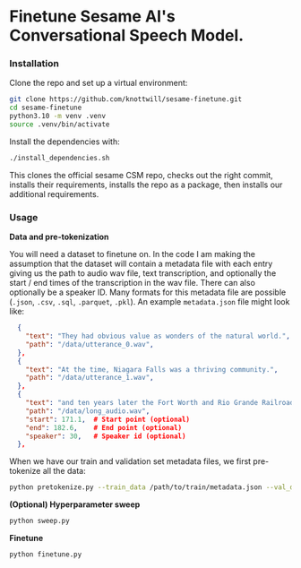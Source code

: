 # Finetune Sesame AI's Conversational Speech Model.

### Installation

Clone the repo and set up a virtual environment:
```bash
git clone https://github.com/knottwill/sesame-finetune.git
cd sesame-finetune
python3.10 -m venv .venv
source .venv/bin/activate
```

Install the dependencies with:
```bash
./install_dependencies.sh
```
This clones the official sesame CSM repo, checks out the right commit, installs their requirements, installs the repo as a package, then installs our additional requirements.

### Usage

**Data and pre-tokenization**

You will need a dataset to finetune on. In the code I am making the assumption that the dataset will contain a metadata file with each entry giving us the path to audio wav file, text transcription, and optionally the start / end times of the transcription in the wav file. There can also optionally be a speaker ID. Many formats for this metadata file are possible (`.json`, `.csv`, `.sql`, `.parquet`, `.pkl`). An example `metadata.json` file might look like:

```json
  {
    "text": "They had obvious value as wonders of the natural world.",
    "path": "/data/utterance_0.wav",
  },
  {
    "text": "At the time, Niagara Falls was a thriving community.",
    "path": "/data/utterance_1.wav",
  },
  {
    "text": "and ten years later the Fort Worth and Rio Grande Railroad laid tracks in the county.",
    "path": "/data/long_audio.wav",
    "start": 171.1,  # Start point (optional)
    "end": 182.6,    # End point (optional)
    "speaker": 30,   # Speaker id (optional)
  },
```

When we have our train and validation set metadata files, we first pre-tokenize all the data:

```bash
python pretokenize.py --train_data /path/to/train/metadata.json --val_data /path/to/val/metadata.json --output /path/to/output/tokens.pkl
```

**(Optional) Hyperparameter sweep**

```bash
python sweep.py 
```

**Finetune**

```bash
python finetune.py
```
